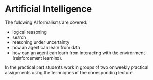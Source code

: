 # Artificial Intelligence

The following AI formalisms are covered:
+ logical reasoning
+ search
+ reasoning under uncertainty
+ how an agent can learn from data
+ how can an agent can learn from interacting with the environment (reinforcement learning).

In the practical part students work in groups of two on weekly practical assignments using the techniques of the corresponding lecture.
